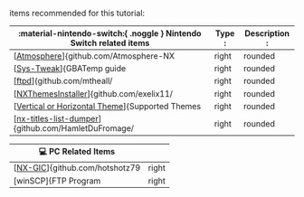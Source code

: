 items recommended for this tutorial:


| :material-nintendo-switch:{ .noggle }  Nintendo Switch related items		                 										|  Type :  			         		  | Description :             				 |
| --------------------------------------------------------------------------------------------------------- | ----------------------------------------- | -------------------------------------------------- |
| [[Atmosphere](https://github.com/Atmosphere-NX/Atmosphere)]{github.com/Atmosphere-NX|right|rounded|bounce|success} 								      | Custom Firmware   			        | Custom Firmware           				 |
| [[Sys-Tweak](https://gbatemp.net/threads/custom-game-icons-tutorial-and-sharing-hub-no-forwarders.574675/)]{GBATemp guide|right|rounded|bounce|success}  | system module / homebrew 		 	  | Icon Takeover module      				 |
| [[ftpd](https://github.com/mtheall/ftpd/releases/)]{github.com/mtheall/|right|rounded|bounce|success} 										| nro / homebrew application			  | FTP Program on the switch 				 |
| [[NXThemesInstaller](https://github.com/exelix11/SwitchThemeInjector/releases/)]{github.com/exelix11/|right|rounded|bounce|success}                            | nro / homebrew application			  | Used to install themes    				 |
| [[Vertical or Horizontal Theme](supportedthemes.md)]{Supported Themes|right|rounded|bounce|success} 										| nxtheme files 					  | theme file that contains image & json patch 	 |
| [[nx-titles-list-dumper](https://github.com/HamletDuFromage/nx-titles-list-dumper/releases)]{github.com/HamletDuFromage/|right|rounded|bounce|success}  			| nro/homebrew (*Pulled with nc-gix 1.3.0*) | imports a list of TitleID installed games into CSV |


| :computer: PC Related Items															| 	 						  |
| --------------------------------------------------------------------------------------------------------------- | ----------------------------------------- |
| [[NX-GIC](github.com/hotshotz79)]{github.com/hotshotz79|right|rounded|bounce|success} 					| Icon Repo & Transfer tool                 |
| [winSCP]{FTP Program|right|rounded} is bundled with NXGIC 									| ![titledump](<img/nx-gic-rel.png>)	  |

